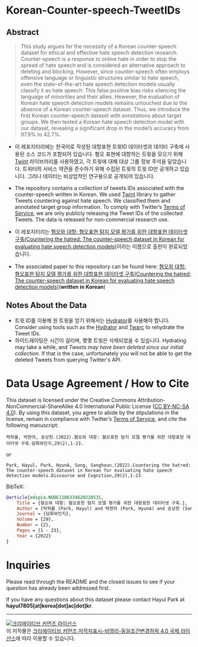 # Korean-Counter-speech-TweetIDs

## Abstract
> This study argues for the necessity of a Korean counter-speech dataset for ethical and effective hate speech detection research. Counter-speech is a response to online hate in order to stop the spread of hate speech and is considered an alternative approach to deleting and blocking. However, since counter-speech often employs offensive language or linguistic structures similar to hate speech, even the state-of-the-art hate speech detection models usually classify it as hate speech. This false positive bias risks silencing the language of minorities and their allies. However, the evaluation of Korean hate speech detection models remains untouched due to the absence of a Korean counter-speech dataset. Thus, we introduce the first Korean counter-speech dataset with annotations about target groups. We then tested a Korean hate speech detection model with our dataset, revealing a significant drop in the model’s accuracy from 97.9% to 42.7%.

- 이 레포지터리에는 한국어로 작성된 대항표현 트윗ID 데이터셋과 데이터 구축에 사용된 소스 코드가 포함되어 있습니다. 혐오 표현에 대항하는 트윗을 모으기 위해 [Twint](https://github.com/twintproject/twint) 라이브러리를 사용하였고, 각 트윗에 대해 대상 그룹 정보 주석을 달았습니다. 트위터의 서비스 약관을 준수하기 위해 수집된 트윗의 트윗 ID만 공개하고 있습니다. 그러나 데이터는 비상업적인 연구용으로 공개되어 있습니다. 
- The repository contains a collection of tweets IDs associated with the counter-speech written in Korean. We used [Twint](https://github.com/twintproject/twint) library to gather Tweets countering against hate speech. We classified them and annotated target group information. To comply with Twitter’s [Terms of Service](https://developer.twitter.com/en/developer-terms/agreement-and-policy), we are only publicly releasing the Tweet IDs of the collected Tweets. The data is released for non-commercial research use. 

- 이 레포지터리는 [혐오와 대항: 혐오표현 탐지 모델 평가를 위한 대항표현 데이터셋 구축(Countering the hatred: The counter-speech dataset in Korean for evaluating hate speech detection models)](https://www.dbpia.co.kr/Journal/articleDetail?nodeId=NODE11063346)이라는 이름으로 출판이 완료되었습니다.
- The associated paper to this repository can be found here: [혐오와 대항: 혐오표현 탐지 모델 평가를 위한 대항표현 데이터셋 구축(Countering the hatred: The counter-speech dataset in Korean for evaluating hate speech detection models)](https://www.dbpia.co.kr/Journal/articleDetail?nodeId=NODE11063346)(**written in Korean**)

## Notes About the Data

* 트윗 ID를 이용해 원 트윗을 얻기 위해서는 [Hydrator](https://github.com/DocNow/hydrator)를 사용해야 합니다. Consider using tools such as the [Hydrator](https://github.com/DocNow/hydrator) and [Twarc](https://github.com/DocNow/twarc) to rehydrate the Tweet IDs.
* 하이드레이팅은 시간이 걸리며, 몇몇 트윗은 삭제되었을 수 있습니다. Hydrating may take a while, and *Tweets may have been deleted since our initial collection*. If that is the case, unfortunately you will not be able to get the deleted Tweets from querying Twitter's API. 

# Data Usage Agreement / How to Cite
This dataset is licensed under the Creative Commons Attribution-NonCommercial-ShareAlike 4.0 International Public License ([CC BY-NC-SA 4.0](https://creativecommons.org/licenses/by-nc-sa/4.0/)). By using this dataset, you agree to abide by the stipulations in the license, remain in compliance with Twitter’s [Terms of Service](https://developer.twitter.com/en/developer-terms/agreement-and-policy), and cite the following manuscript: 

```
박하율, 박현아, 송상헌.(2022).혐오와 대항: 혐오표현 탐지 모델 평가를 위한 대항표현 데이터셋 구축.담화와인지,29(2),1-23.
```
or

```
Park, Hayul, Park, HyunA, Song, Sanghoun.(2022).Countering the hatred: The counter-speech dataset in Korean for evaluating hate speech detection models.Discourse and Cognition,29(2),1-23.
```

BibTeX:
```bibtex
@article{edspia.NODE1106334620220531,
    Title = {혐오와 대항: 혐오표현 탐지 모델 평가를 위한 대항표현 데이터셋 구축.},
    Author = {박하율 (Park, Hayul) and 박현아 (Park, HyunA) and 송상헌 (Song, Sanghoun)},
    Journal = {담화와인지},
    Volume = {29},
    Number = {2},
    Pages = {1 - 23},
    Year = {2022}
}
```

# Inquiries

Please read through the README and the closed issues to see if your question has already been addressed first. 

If you have any questions about this dataset please contact Hayul Park at **hayul7805[at]korea[dot]ac[dot]kr**.

***
<a rel="license" href="http://creativecommons.org/licenses/by-nc-sa/4.0/"><img alt="크리에이티브 커먼즈 라이선스" style="border-width:0" src="https://i.creativecommons.org/l/by-nc-sa/4.0/88x31.png" /></a><br />이 저작물은 <a rel="license" href="http://creativecommons.org/licenses/by-nc-sa/4.0/">크리에이티브 커먼즈 저작자표시-비영리-동일조건변경허락 4.0 국제 라이선스</a>에 따라 이용할 수 있습니다.
